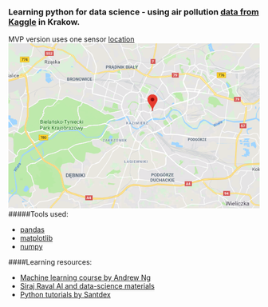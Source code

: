 ### Learning python for data science - using air pollution [data from Kaggle](https://www.kaggle.com/datascienceairly/air-quality-data-from-extensive-network-of-sensors) in Krakow.


MVP version uses one sensor [location](https://www.google.pl/maps/place/50%C2%B003'27.9%22N+19%C2%B057'41.0%22E/@50.0565663,19.9487898,14.75z/data=!4m5!3m4!1s0x0:0x0!8m2!3d50.057748!4d19.961375) 
![google maps location](images/location_screenshot.png)
#####Tools used:
- [pandas](https://pandas.pydata.org/)
- [matplotlib](https://matplotlib.org/)
- [numpy](http://www.numpy.org/)




####Learning resources:
- [Machine learning course by Andrew Ng](https://www.coursera.org/learn/machine-learning/home/welcome)
- [Siraj Raval AI and data-science materials](https://www.youtube.com/channel/UCWN3xxRkmTPmbKwht9FuE5A)
- [Python tutorials by Santdex](https://www.youtube.com/channel/UCfzlCWGWYyIQ0aLC5w48gBQ)